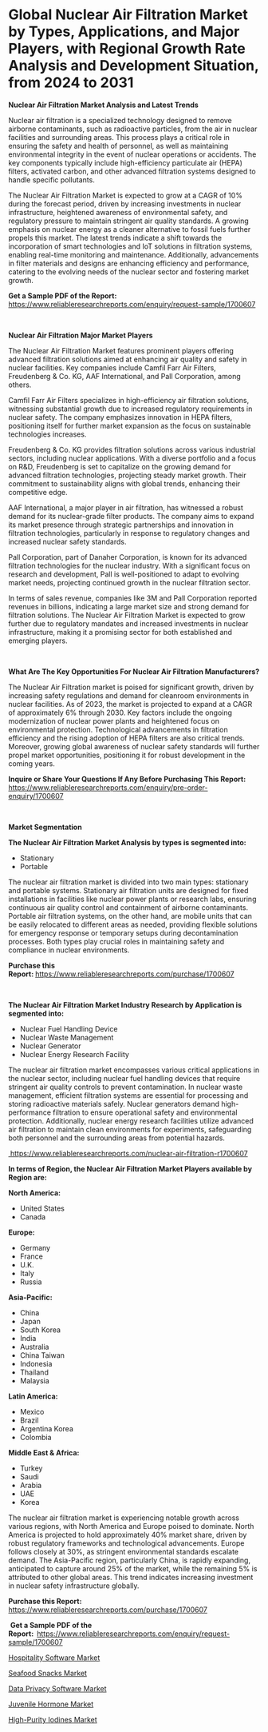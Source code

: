 <p><h1>Global Nuclear Air Filtration Market by Types, Applications, and Major Players, with Regional Growth Rate Analysis and Development Situation, from 2024 to 2031</h1></p><p><strong>Nuclear Air Filtration Market Analysis and Latest Trends</strong></p>
<p><p>Nuclear air filtration is a specialized technology designed to remove airborne contaminants, such as radioactive particles, from the air in nuclear facilities and surrounding areas. This process plays a critical role in ensuring the safety and health of personnel, as well as maintaining environmental integrity in the event of nuclear operations or accidents. The key components typically include high-efficiency particulate air (HEPA) filters, activated carbon, and other advanced filtration systems designed to handle specific pollutants.</p><p>The Nuclear Air Filtration Market is expected to grow at a CAGR of 10% during the forecast period, driven by increasing investments in nuclear infrastructure, heightened awareness of environmental safety, and regulatory pressure to maintain stringent air quality standards. A growing emphasis on nuclear energy as a cleaner alternative to fossil fuels further propels this market. The latest trends indicate a shift towards the incorporation of smart technologies and IoT solutions in filtration systems, enabling real-time monitoring and maintenance. Additionally, advancements in filter materials and designs are enhancing efficiency and performance, catering to the evolving needs of the nuclear sector and fostering market growth.</p></p>
<p><strong>Get a Sample PDF of the Report:&nbsp;</strong> <a href="https://www.reliableresearchreports.com/enquiry/request-sample/1700607?utm_campaign=7&utm_medium=2&utm_source=Github&utm_content=ia&utm_term=19112024&utm_id=nuclear-air-filtration">https://www.reliableresearchreports.com/enquiry/request-sample/1700607</a></p>
<p>&nbsp;</p>
<p><strong>Nuclear Air Filtration Major Market Players</strong></p>
<p><p>The Nuclear Air Filtration Market features prominent players offering advanced filtration solutions aimed at enhancing air quality and safety in nuclear facilities. Key companies include Camfil Farr Air Filters, Freudenberg & Co. KG, AAF International, and Pall Corporation, among others.</p><p>Camfil Farr Air Filters specializes in high-efficiency air filtration solutions, witnessing substantial growth due to increased regulatory requirements in nuclear safety. The company emphasizes innovation in HEPA filters, positioning itself for further market expansion as the focus on sustainable technologies increases.</p><p>Freudenberg & Co. KG provides filtration solutions across various industrial sectors, including nuclear applications. With a diverse portfolio and a focus on R&D, Freudenberg is set to capitalize on the growing demand for advanced filtration technologies, projecting steady market growth. Their commitment to sustainability aligns with global trends, enhancing their competitive edge.</p><p>AAF International, a major player in air filtration, has witnessed a robust demand for its nuclear-grade filter products. The company aims to expand its market presence through strategic partnerships and innovation in filtration technologies, particularly in response to regulatory changes and increased nuclear safety standards.</p><p>Pall Corporation, part of Danaher Corporation, is known for its advanced filtration technologies for the nuclear industry. With a significant focus on research and development, Pall is well-positioned to adapt to evolving market needs, projecting continued growth in the nuclear filtration sector.</p><p>In terms of sales revenue, companies like 3M and Pall Corporation reported revenues in billions, indicating a large market size and strong demand for filtration solutions. The Nuclear Air Filtration Market is expected to grow further due to regulatory mandates and increased investments in nuclear infrastructure, making it a promising sector for both established and emerging players.</p></p>
<p>&nbsp;</p>
<p><strong>What Are The Key Opportunities For Nuclear Air Filtration Manufacturers?</strong></p>
<p><p>The Nuclear Air Filtration market is poised for significant growth, driven by increasing safety regulations and demand for cleanroom environments in nuclear facilities. As of 2023, the market is projected to expand at a CAGR of approximately 6% through 2030. Key factors include the ongoing modernization of nuclear power plants and heightened focus on environmental protection. Technological advancements in filtration efficiency and the rising adoption of HEPA filters are also critical trends. Moreover, growing global awareness of nuclear safety standards will further propel market opportunities, positioning it for robust development in the coming years.</p></p>
<p><strong>Inquire or Share Your Questions If Any Before Purchasing This Report:</strong> <a href="https://www.reliableresearchreports.com/enquiry/pre-order-enquiry/1700607?utm_campaign=7&utm_medium=2&utm_source=Github&utm_content=ia&utm_term=19112024&utm_id=nuclear-air-filtration">https://www.reliableresearchreports.com/enquiry/pre-order-enquiry/1700607</a></p>
<p>&nbsp;</p>
<p><strong>Market Segmentation</strong></p>
<p><strong>The Nuclear Air Filtration Market Analysis by types is segmented into:</strong></p>
<p><ul><li>Stationary</li><li>Portable</li></ul></p>
<p><p>The nuclear air filtration market is divided into two main types: stationary and portable systems. Stationary air filtration units are designed for fixed installations in facilities like nuclear power plants or research labs, ensuring continuous air quality control and containment of airborne contaminants. Portable air filtration systems, on the other hand, are mobile units that can be easily relocated to different areas as needed, providing flexible solutions for emergency response or temporary setups during decontamination processes. Both types play crucial roles in maintaining safety and compliance in nuclear environments.</p></p>
<p><strong>Purchase this Report:&nbsp;</strong><a href="https://www.reliableresearchreports.com/purchase/1700607?utm_campaign=7&utm_medium=2&utm_source=Github&utm_content=ia&utm_term=19112024&utm_id=nuclear-air-filtration">https://www.reliableresearchreports.com/purchase/1700607</a></p>
<p>&nbsp;</p>
<p><strong>The Nuclear Air Filtration Market Industry Research by Application is segmented into:</strong></p>
<p><ul><li>Nuclear Fuel Handling Device</li><li>Nuclear Waste Management</li><li>Nuclear Generator</li><li>Nuclear Energy Research Facility</li></ul></p>
<p><p>The nuclear air filtration market encompasses various critical applications in the nuclear sector, including nuclear fuel handling devices that require stringent air quality controls to prevent contamination. In nuclear waste management, efficient filtration systems are essential for processing and storing radioactive materials safely. Nuclear generators demand high-performance filtration to ensure operational safety and environmental protection. Additionally, nuclear energy research facilities utilize advanced air filtration to maintain clean environments for experiments, safeguarding both personnel and the surrounding areas from potential hazards.</p></p>
<p><a href="https://www.reliableresearchreports.com/nuclear-air-filtration-r1700607?utm_campaign=7&utm_medium=2&utm_source=Github&utm_content=ia&utm_term=19112024&utm_id=nuclear-air-filtration">&nbsp;https://www.reliableresearchreports.com/nuclear-air-filtration-r1700607</a></p>
<p><strong>In terms of Region, the Nuclear Air Filtration Market Players available by Region are:</strong></p>
<p>
    <p> <strong> North America: </strong>
        <ul>
            <li>United States</li>
            <li>Canada</li>
        </ul>
        </p> 
    <p> <strong> Europe: </strong>
        <ul>
            <li>Germany</li>
            <li>France</li>
            <li>U.K.</li>
            <li>Italy</li>
            <li>Russia</li>
        </ul>
        </p> 
    <p> <strong> Asia-Pacific: </strong>
        <ul>
            <li>China</li>
            <li>Japan</li>
            <li>South Korea</li>
            <li>India</li>
            <li>Australia</li>
            <li>China Taiwan</li>
            <li>Indonesia</li>
            <li>Thailand</li>
            <li>Malaysia</li>
        </ul>
        </p> 
    <p> <strong> Latin America: </strong>
        <ul>
            <li>Mexico</li>
            <li>Brazil</li>
            <li>Argentina Korea</li>
            <li>Colombia</li>
        </ul>
        </p> 
    <p> <strong> Middle East & Africa: </strong>
        <ul>
            <li>Turkey</li>
            <li>Saudi</li>
            <li>Arabia</li>
            <li>UAE</li>
            <li>Korea</li>
        </ul>
    </p>
    </p>
<p><p>The nuclear air filtration market is experiencing notable growth across various regions, with North America and Europe poised to dominate. North America is projected to hold approximately 40% market share, driven by robust regulatory frameworks and technological advancements. Europe follows closely at 30%, as stringent environmental standards escalate demand. The Asia-Pacific region, particularly China, is rapidly expanding, anticipated to capture around 25% of the market, while the remaining 5% is attributed to other global areas. This trend indicates increasing investment in nuclear safety infrastructure globally.</p></p>
<p><strong>Purchase this Report: </strong><a href="https://www.reliableresearchreports.com/purchase/1700607?utm_campaign=7&utm_medium=2&utm_source=Github&utm_content=ia&utm_term=19112024&utm_id=nuclear-air-filtration">https://www.reliableresearchreports.com/purchase/1700607</a></p>
<p>&nbsp;<strong>Get a Sample PDF of the Report:&nbsp;&nbsp;</strong><a href="https://www.reliableresearchreports.com/enquiry/request-sample/1700607?utm_campaign=7&utm_medium=2&utm_source=Github&utm_content=ia&utm_term=19112024&utm_id=nuclear-air-filtration">https://www.reliableresearchreports.com/enquiry/request-sample/1700607</a></p>
<p><strong></strong></p>
<p><p><a href="https://issuu.com/reportprime-2/docs/hospitality-software-market-size-20_6b29238893abf3?utm_campaign=7&utm_medium=2&utm_source=Github&utm_content=ia&utm_term=19112024&utm_id=nuclear-air-filtration">Hospitality Software Market</a></p><p><a href="https://github.com/provorikovar/Market-Research-Report-List-6/blob/main/seafood-snacks-market.md?utm_campaign=7&utm_medium=2&utm_source=Github&utm_content=ia&utm_term=19112024&utm_id=nuclear-air-filtration">Seafood Snacks Market</a></p><p><a href="https://issuu.com/reportprime-2/docs/data-privacy-software-market-size-2_fa4cbddc2596ed?utm_campaign=7&utm_medium=2&utm_source=Github&utm_content=ia&utm_term=19112024&utm_id=nuclear-air-filtration">Data Privacy Software Market</a></p><p><a href="https://www.linkedin.com/pulse/in-depth-juvenile-hormone-market-review-size-share-82cagr-ib2yf?utm_campaign=7&utm_medium=2&utm_source=Github&utm_content=ia&utm_term=19112024&utm_id=nuclear-air-filtration">Juvenile Hormone Market</a></p><p><a href="https://github.com/angelajermaine/Market-Research-Report-List-5/blob/main/high-purity-iodines-market.md?utm_campaign=7&utm_medium=2&utm_source=Github&utm_content=ia&utm_term=19112024&utm_id=nuclear-air-filtration">High-Purity Iodines Market</a></p></p>